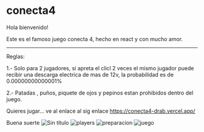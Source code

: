 
# conecta4

Hola bienvenido! 

Este es el famoso juego conecta 4,  hecho en react y con mucho amor.

*****************
Reglas:

  1.- Solo para 2 jugadores, si apreta el clicl 2 veces el mismo jugador puede recibir una descarga electrica de mas de 12v, la probabilidad es de 0.00000000000001%
  
  2.- Patadas , puños, piquete de ojos y pepinos estan prohibidos dentro del juego.
  
  Quieres jugar... ve al enlace al sig enlace https://conecta4-drab.vercel.app/
  

Buena suerte
![Sin título](https://user-images.githubusercontent.com/97201734/211034262-ba83ba87-7211-4430-9925-dcaa57a9021b.jpg)
![players](https://user-images.githubusercontent.com/97201734/211034311-dd3d85c2-fc3e-4829-ae49-66ac83f6d4a8.jpg)
![preparacion](https://user-images.githubusercontent.com/97201734/211034579-45014608-c279-4a43-adf8-47a75d87a53d.jpg)
![juego](https://user-images.githubusercontent.com/97201734/211034532-2dc497b0-1c16-4e64-a6b9-bec4361bf3e0.jpg)
